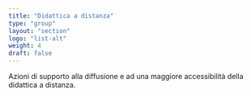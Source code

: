 ```yaml
---
title: "Didattica a distanza"
type: "group"
layout: "section"
logo: "list-alt"
weight: 4
draft: false
---
```


Azioni di supporto alla diffusione e ad una maggiore accessibilità della didattica a distanza.

